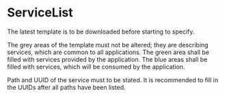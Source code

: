 # ServiceList
The latest template is to be downloaded before starting to specify.

The grey areas of the template must not be altered; they are describing services, which are common to all applications.
The green area shall be filled with services provided by the application.
The blue areas shall be filled with services, which will be consumed by the application.

Path and UUID of the service must to be stated.
It is recommended to fill in the UUIDs after all paths have been listed.
